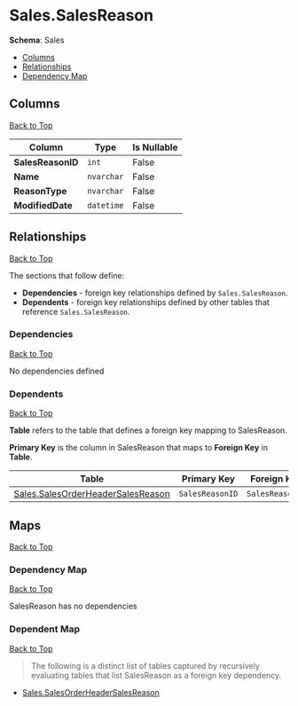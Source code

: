 # Sales.SalesReason

**Schema**: Sales
* [Columns](#columns)
* [Relationships](#relationships)
* [Dependency Map](#dependency-map)

## Columns
[Back to Top](#salesreason)

Column | Type | Is Nullable
-------|------|------------
**SalesReasonID** | `int` | False
**Name** | `nvarchar` | False
**ReasonType** | `nvarchar` | False
**ModifiedDate** | `datetime` | False

## Relationships
[Back to Top](#salesreason)


The sections that follow define:
* **Dependencies** - foreign key relationships defined by `Sales.SalesReason`.
* **Dependents** - foreign key relationships defined by other tables that reference `Sales.SalesReason`.

### Dependencies
[Back to Top](#salesreason)


No dependencies defined

### Dependents
[Back to Top](#salesreason)

**Table** refers to the table that defines a foreign key mapping to SalesReason.

**Primary Key** is the column in SalesReason that maps to **Foreign Key** in **Table**.

Table | Primary Key | Foreign Key | Foreign Key Name
------|-------------|-------------|-----------------
[Sales.SalesOrderHeaderSalesReason](./SalesOrderHeaderSalesReason.md) | `SalesReasonID` | `SalesReasonID` | **FK_SalesOrderHeaderSalesReason_SalesReason_SalesReasonID**

## Maps
[Back to Top](#salesreason)

### Dependency Map
[Back to Top](#salesreason)

SalesReason has no dependencies
### Dependent Map
[Back to Top](#salesreason)

> The following is a distinct list of tables captured by recursively evaluating tables that list SalesReason as a foreign key dependency.

* [Sales.SalesOrderHeaderSalesReason](./SalesOrderHeaderSalesReason.md)
